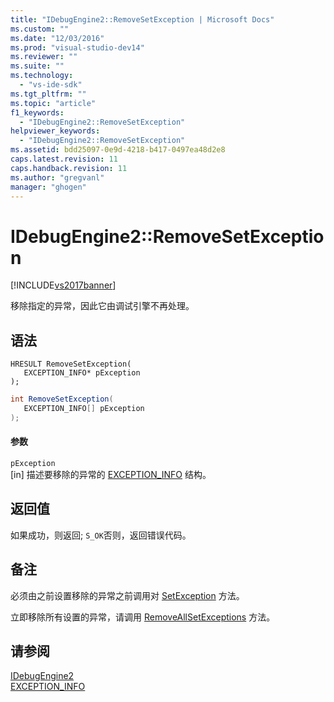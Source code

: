 ```yaml
---
title: "IDebugEngine2::RemoveSetException | Microsoft Docs"
ms.custom: ""
ms.date: "12/03/2016"
ms.prod: "visual-studio-dev14"
ms.reviewer: ""
ms.suite: ""
ms.technology: 
  - "vs-ide-sdk"
ms.tgt_pltfrm: ""
ms.topic: "article"
f1_keywords: 
  - "IDebugEngine2::RemoveSetException"
helpviewer_keywords: 
  - "IDebugEngine2::RemoveSetException"
ms.assetid: bdd25097-0e9d-4218-b417-0497ea48d2e8
caps.latest.revision: 11
caps.handback.revision: 11
ms.author: "gregvanl"
manager: "ghogen"
---
```

# IDebugEngine2::RemoveSetException
[!INCLUDE[vs2017banner](../../../code-quality/includes/vs2017banner.md)]

移除指定的异常，因此它由调试引擎不再处理。  
  
## 语法  
  
```cpp#  
HRESULT RemoveSetException(   
   EXCEPTION_INFO* pException  
);  
```  
  
```c#  
int RemoveSetException(   
   EXCEPTION_INFO[] pException  
);  
```  
  
#### 参数  
 `pException`  
 \[in\] 描述要移除的异常的 [EXCEPTION\_INFO](../../../extensibility/debugger/reference/exception-info.md) 结构。  
  
## 返回值  
 如果成功，则返回; `S_OK`否则，返回错误代码。  
  
## 备注  
 必须由之前设置移除的异常之前调用对 [SetException](../../../extensibility/debugger/reference/idebugengine2-setexception.md) 方法。  
  
 立即移除所有设置的异常，请调用 [RemoveAllSetExceptions](../Topic/IDebugEngine2::RemoveAllSetExceptions.md) 方法。  
  
## 请参阅  
 [IDebugEngine2](../../../extensibility/debugger/reference/idebugengine2.md)   
 [EXCEPTION\_INFO](../../../extensibility/debugger/reference/exception-info.md)